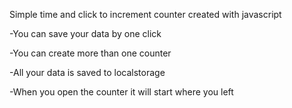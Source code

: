 Simple time and click to increment counter created with javascript

-You can save your data by one click 

-You can create more than one counter 

-All your data is saved to localstorage 

-When you open the counter it will start where you left 
